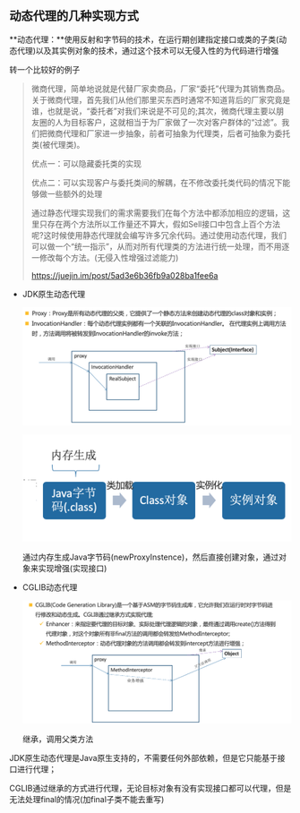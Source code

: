 ## 动态代理的几种实现方式

**动态代理：**使用反射和字节码的技术，在运行期创建指定接口或类的子类(动态代理)以及其实例对象的技术，通过这个技术可以无侵入性的为代码进行增强

转一个比较好的例子

> 微商代理，简单地说就是代替厂家卖商品，厂家“委托”代理为其销售商品。关于微商代理，首先我们从他们那里买东西时通常不知道背后的厂家究竟是谁，也就是说，“委托者”对我们来说是不可见的;其次，微商代理主要以朋友圈的人为目标客户，这就相当于为厂家做了一次对客户群体的“过滤”。我们把微商代理和厂家进一步抽象，前者可抽象为代理类，后者可抽象为委托类(被代理类)。
>
> 优点一：可以隐藏委托类的实现
>
> 优点二：可以实现客户与委托类间的解耦，在不修改委托类代码的情况下能够做一些额外的处理
>
> 通过静态代理实现我们的需求需要我们在每个方法中都添加相应的逻辑，这里只存在两个方法所以工作量还不算大，假如Sell接口中包含上百个方法呢?这时候使用静态代理就会编写许多冗余代码。通过使用动态代理，我们可以做一个“统一指示”，从而对所有代理类的方法进行统一处理，而不用逐一修改每个方法。(无侵入性增强过滤能力)
>
> https://juejin.im/post/5ad3e6b36fb9a028ba1fee6a

- JDK原生动态代理

  ![jdk_proxy](../../image/jdk_proxy.png)

  ![jdk_process](../../image/jdk_process.png)

  通过内存生成Java字节码(newProxyInstence)，然后直接创建对象，通过对象来实现增强(实现接口)

- CGLIB动态代理

  ![cglib](../../image/cglib.png)

  继承，调用父类方法

JDK原生动态代理是Java原生支持的，不需要任何外部依赖，但是它只能基于接口进行代理；

CGLIB通过继承的方式进行代理，无论目标对象有没有实现接口都可以代理，但是无法处理final的情况(加final子类不能去重写)